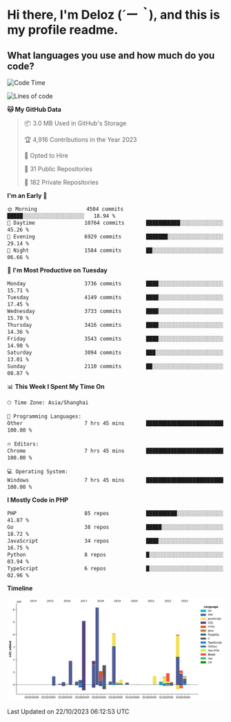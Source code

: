 # **Hi there, I'm Deloz (*´ー｀*), and this is my profile readme.**

## **What languages you use and how much do you code?**

<!--START_SECTION:waka-->
![Code Time](http://img.shields.io/badge/Code%20Time-2%2C621%20hrs%2059%20mins-blue)

![Lines of code](https://img.shields.io/badge/From%20Hello%20World%20I%27ve%20Written-32.9%20million%20lines%20of%20code-blue)

**🐱 My GitHub Data** 

> 📦 3.0 MB Used in GitHub's Storage 
 > 
> 🏆 4,916 Contributions in the Year 2023
 > 
> 💼 Opted to Hire
 > 
> 📜 31 Public Repositories 
 > 
> 🔑 182 Private Repositories 
 > 
**I'm an Early 🐤** 

```text
🌞 Morning                4504 commits        █████░░░░░░░░░░░░░░░░░░░░   18.94 % 
🌆 Daytime                10764 commits       ███████████░░░░░░░░░░░░░░   45.26 % 
🌃 Evening                6929 commits        ███████░░░░░░░░░░░░░░░░░░   29.14 % 
🌙 Night                  1584 commits        ██░░░░░░░░░░░░░░░░░░░░░░░   06.66 % 
```
📅 **I'm Most Productive on Tuesday** 

```text
Monday                   3736 commits        ████░░░░░░░░░░░░░░░░░░░░░   15.71 % 
Tuesday                  4149 commits        ████░░░░░░░░░░░░░░░░░░░░░   17.45 % 
Wednesday                3733 commits        ████░░░░░░░░░░░░░░░░░░░░░   15.70 % 
Thursday                 3416 commits        ████░░░░░░░░░░░░░░░░░░░░░   14.36 % 
Friday                   3543 commits        ████░░░░░░░░░░░░░░░░░░░░░   14.90 % 
Saturday                 3094 commits        ███░░░░░░░░░░░░░░░░░░░░░░   13.01 % 
Sunday                   2110 commits        ██░░░░░░░░░░░░░░░░░░░░░░░   08.87 % 
```


📊 **This Week I Spent My Time On** 

```text
🕑︎ Time Zone: Asia/Shanghai

💬 Programming Languages: 
Other                    7 hrs 45 mins       █████████████████████████   100.00 % 

🔥 Editors: 
Chrome                   7 hrs 45 mins       █████████████████████████   100.00 % 

💻 Operating System: 
Windows                  7 hrs 45 mins       █████████████████████████   100.00 % 
```

**I Mostly Code in PHP** 

```text
PHP                      85 repos            ██████████░░░░░░░░░░░░░░░   41.87 % 
Go                       38 repos            █████░░░░░░░░░░░░░░░░░░░░   18.72 % 
JavaScript               34 repos            ████░░░░░░░░░░░░░░░░░░░░░   16.75 % 
Python                   8 repos             █░░░░░░░░░░░░░░░░░░░░░░░░   03.94 % 
TypeScript               6 repos             █░░░░░░░░░░░░░░░░░░░░░░░░   02.96 % 
```



**Timeline**

![Lines of Code chart](https://raw.githubusercontent.com/deloz/deloz/main/assets/bar_graph.png)


 Last Updated on 22/10/2023 06:12:53 UTC
<!--END_SECTION:waka-->
